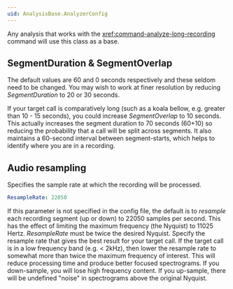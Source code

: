 ```yaml
---
uid: AnalysisBase.AnalyzerConfig
---
```


Any analysis that works with the <xref:command-analyze-long-recording> command will use this class as a base.

## SegmentDuration & SegmentOverlap

The default values are 60 and 0 seconds respectively and these seldom need to be changed.
You may wish to work at finer resolution by reducing _SegmentDuration_ to 20 or 30 seconds.

If your target call is comparatively long (such as a koala bellow, e.g. greater than 10 - 15 seconds), you could
increase _SegmentOverlap_ to 10 seconds. This actually increases the segment duration to 70 seconds (60+10)
so reducing the probability that a call will be split across segments. It also maintains a 60-second interval
between segment-starts, which helps to identify where you are in a recording.

## Audio resampling

Specifies the sample rate at which the recording will be processed.

```yaml
ResampleRate: 22050
```

If this parameter is not specified in the config file, the default is to _resample_ each recording segment (up or down)
to 22050 samples per second. This has the effect of limiting the maximum frequency (the Nyquist) to 11025 Hertz.
*ResampleRate* must be twice the desired Nyquist. Specify the resample rate that gives the best result for your target
call. If the target call is in a low frequency band (e.g. < 2kHz), then lower the resample rate to somewhat more than
twice the maximum frequency of interest. This will reduce processing time and produce better focused spectrograms.
If you down-sample, you will lose high frequency content. If you up-sample, there will be undefined "noise" in
spectrograms above the original Nyquist.